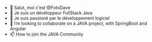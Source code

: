 - 👋 Salut, moi c'est @FotoDave
- 👀 Je suis un dévéloppeur FullStack Java
- 🌱 Je suis passioné par le développement logiciel
- 💞️ I’m looking to collaborate on a JAVA project, with SpringBoot and Angular
- 📫 How to join  the JAVA Community

<!---
FotoDave/FotoDave is a ✨ special ✨ repository because its `README.md` (this file) appears on your GitHub profile.
You can click the Preview link to take a look at your changes.
--->
